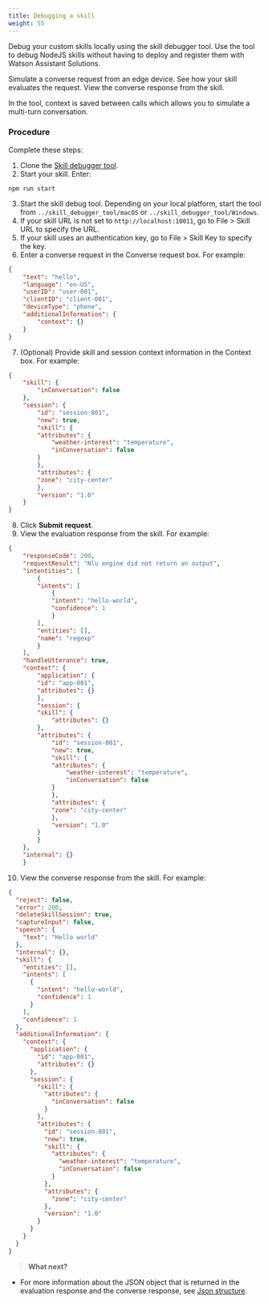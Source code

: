 ```yaml
---
title: Debugging a skill
weight: 55
---
```

Debug your custom skills locally using the skill debugger tool.  Use the tool to debug NodeJS skills without having to deploy and register them with Watson Assistant Solutions.

Simulate a converse request from an edge device. See how your skill evaluates the request.  View the converse response from the skill.

In the tool, context is saved between calls which allows you to simulate a multi-turn conversation.

### Procedure

Complete these steps:

1.  Clone the [Skill debugger tool](https://github.com/Watson-Personal-Assistant/skill-debugger-tool). 
2.  Start your skill. Enter:

```
npm run start

```

3. Start the skill debug tool.  Depending on your local platform, start the tool from `../skill_debugger_tool/macOS` or `../skill_debugger_tool/Windows`. 
4. If your skill URL is not set to `http://localhost:10011`, go to File > Skill URL to specify the URL.
5. If your skill uses an authentication key, go to File > Skill Key to specify the key.
6. Enter a converse request in the Converse request box. For example:

```JSON
{
    "text": "hello",
    "language": "en-US",
    "userID": "user-001",
    "clientID": "client-001",
    "deviceType": "phone",
    "additionalInformation": {
        "context": {}
    }
}

```
7. (Optional) Provide skill and session context information in the Context box.  For example:

```JSON
{
    "skill": {
        "inConversation": false
    },
    "session": {
        "id": "session-001",
        "new": true,
        "skill": {
        "attributes": {
            "weather-interest": "temperature",
            "inConversation": false
        }
        },
        "attributes": {
        "zone": "city-center"
        },
        "version": "1.0"
    }
}

```
8. Click **Submit request**.
9. View the evaluation response from the skill.  For example:

```JSON
{
    "responseCode": 200,
    "requestResult": "Nlu engine did not return an output",
    "intentities": [
        {
        "intents": [
            {
            "intent": "hello-world",
            "confidence": 1
            }
        ],
        "entities": [],
        "name": "regexp"
        }
    ],
    "handleUtterance": true,
    "context": {
        "application": {
        "id": "app-001",
        "attributes": {}
        },
        "session": {
        "skill": {
            "attributes": {}
        },
        "attributes": {
            "id": "session-001",
            "new": true,
            "skill": {
            "attributes": {
                "weather-interest": "temperature",
                "inConversation": false
            }
            },
            "attributes": {
            "zone": "city-center"
            },
            "version": "1.0"
        }
        }
    },
    "internal": {}
    }

```

10.  View the converse response from the skill. For example:

```JSON
{
  "reject": false,
  "error": 200,
  "deleteSkillSession": true,
  "captureInput": false,
  "speech": {
    "text": "Hello world"
  },
  "internal": {},
  "skill": {
    "entities": [],
    "intents": [
      {
        "intent": "hello-world",
        "confidence": 1
      }
    ],
    "confidence": 1
  },
  "additionalInformation": {
    "context": {
      "application": {
        "id": "app-001",
        "attributes": {}
      },
      "session": {
        "skill": {
          "attributes": {
            "inConversation": false
          }
        },
        "attributes": {
          "id": "session-001",
          "new": true,
          "skill": {
            "attributes": {
              "weather-interest": "temperature",
              "inConversation": false
            }
          },
          "attributes": {
            "zone": "city-center"
          },
          "version": "1.0"
        }
      }
    }
  }
}

```

> **What next?**
- For more information about the JSON object that is returned in the evaluation response and the converse response, see [Json structure]({{site.baseurl}}/reference/JSON_formats/).
